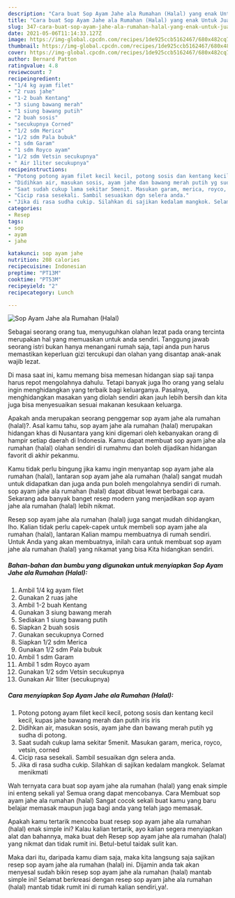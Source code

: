 ```yaml
---
description: "Cara buat Sop Ayam Jahe ala Rumahan (Halal) yang enak Untuk Jualan"
title: "Cara buat Sop Ayam Jahe ala Rumahan (Halal) yang enak Untuk Jualan"
slug: 347-cara-buat-sop-ayam-jahe-ala-rumahan-halal-yang-enak-untuk-jualan
date: 2021-05-06T11:14:33.127Z
image: https://img-global.cpcdn.com/recipes/1de925ccb5162467/680x482cq70/sop-ayam-jahe-ala-rumahan-halal-foto-resep-utama.jpg
thumbnail: https://img-global.cpcdn.com/recipes/1de925ccb5162467/680x482cq70/sop-ayam-jahe-ala-rumahan-halal-foto-resep-utama.jpg
cover: https://img-global.cpcdn.com/recipes/1de925ccb5162467/680x482cq70/sop-ayam-jahe-ala-rumahan-halal-foto-resep-utama.jpg
author: Bernard Patton
ratingvalue: 4.8
reviewcount: 7
recipeingredient:
- "1/4 kg ayam filet"
- "2 ruas jahe"
- "1-2 buah Kentang"
- "3 siung bawang merah"
- "1 siung bawang putih"
- "2 buah sosis"
- "secukupnya Corned"
- "1/2 sdm Merica"
- "1/2 sdm Pala bubuk"
- "1 sdm Garam"
- "1 sdm Royco ayam"
- "1/2 sdm Vetsin secukupnya"
- " Air 1liter secukupnya"
recipeinstructions:
- "Potong potong ayam filet kecil kecil, potong sosis dan kentang kecil kecil, kupas jahe bawang merah dan putih iris iris"
- "Didihkan air, masukan sosis, ayam jahe dan bawang merah putih yg sudha di potong."
- "Saat sudah cukup lama sekitar 5menit. Masukan garam, merica, royco, vetsin, corned"
- "Cicip rasa sesekali. Sambil sesuaikan dgn selera anda."
- "Jika di rasa sudha cukip. Silahkan di sajikan kedalam mangkok. Selamat menikmati"
categories:
- Resep
tags:
- sop
- ayam
- jahe

katakunci: sop ayam jahe 
nutrition: 208 calories
recipecuisine: Indonesian
preptime: "PT13M"
cooktime: "PT53M"
recipeyield: "2"
recipecategory: Lunch

---
```



![Sop Ayam Jahe ala Rumahan (Halal)](https://img-global.cpcdn.com/recipes/1de925ccb5162467/680x482cq70/sop-ayam-jahe-ala-rumahan-halal-foto-resep-utama.jpg)

Sebagai seorang orang tua, menyuguhkan olahan lezat pada orang tercinta merupakan hal yang memuaskan untuk anda sendiri. Tanggung jawab seorang istri bukan hanya menangani rumah saja, tapi anda pun harus memastikan keperluan gizi tercukupi dan olahan yang disantap anak-anak wajib lezat.

Di masa  saat ini, kamu memang bisa memesan hidangan siap saji tanpa harus repot mengolahnya dahulu. Tetapi banyak juga lho orang yang selalu ingin menghidangkan yang terbaik bagi keluarganya. Pasalnya, menghidangkan masakan yang diolah sendiri akan jauh lebih bersih dan kita juga bisa menyesuaikan sesuai makanan kesukaan keluarga. 



Apakah anda merupakan seorang penggemar sop ayam jahe ala rumahan (halal)?. Asal kamu tahu, sop ayam jahe ala rumahan (halal) merupakan hidangan khas di Nusantara yang kini digemari oleh kebanyakan orang di hampir setiap daerah di Indonesia. Kamu dapat membuat sop ayam jahe ala rumahan (halal) olahan sendiri di rumahmu dan boleh dijadikan hidangan favorit di akhir pekanmu.

Kamu tidak perlu bingung jika kamu ingin menyantap sop ayam jahe ala rumahan (halal), lantaran sop ayam jahe ala rumahan (halal) sangat mudah untuk didapatkan dan juga anda pun boleh mengolahnya sendiri di rumah. sop ayam jahe ala rumahan (halal) dapat dibuat lewat berbagai cara. Sekarang ada banyak banget resep modern yang menjadikan sop ayam jahe ala rumahan (halal) lebih nikmat.

Resep sop ayam jahe ala rumahan (halal) juga sangat mudah dihidangkan, lho. Kalian tidak perlu capek-capek untuk membeli sop ayam jahe ala rumahan (halal), lantaran Kalian mampu membuatnya di rumah sendiri. Untuk Anda yang akan membuatnya, inilah cara untuk membuat sop ayam jahe ala rumahan (halal) yang nikamat yang bisa Kita hidangkan sendiri.

<!--inarticleads1-->

##### Bahan-bahan dan bumbu yang digunakan untuk menyiapkan Sop Ayam Jahe ala Rumahan (Halal):

1. Ambil 1/4 kg ayam filet
1. Gunakan 2 ruas jahe
1. Ambil 1-2 buah Kentang
1. Gunakan 3 siung bawang merah
1. Sediakan 1 siung bawang putih
1. Siapkan 2 buah sosis
1. Gunakan secukupnya Corned
1. Siapkan 1/2 sdm Merica
1. Gunakan 1/2 sdm Pala bubuk
1. Ambil 1 sdm Garam
1. Ambil 1 sdm Royco ayam
1. Gunakan 1/2 sdm Vetsin secukupnya
1. Gunakan  Air 1liter (secukupnya)




<!--inarticleads2-->

##### Cara menyiapkan Sop Ayam Jahe ala Rumahan (Halal):

1. Potong potong ayam filet kecil kecil, potong sosis dan kentang kecil kecil, kupas jahe bawang merah dan putih iris iris
1. Didihkan air, masukan sosis, ayam jahe dan bawang merah putih yg sudha di potong.
1. Saat sudah cukup lama sekitar 5menit. Masukan garam, merica, royco, vetsin, corned
1. Cicip rasa sesekali. Sambil sesuaikan dgn selera anda.
1. Jika di rasa sudha cukip. Silahkan di sajikan kedalam mangkok. Selamat menikmati




Wah ternyata cara buat sop ayam jahe ala rumahan (halal) yang enak simple ini enteng sekali ya! Semua orang dapat mencobanya. Cara Membuat sop ayam jahe ala rumahan (halal) Sangat cocok sekali buat kamu yang baru belajar memasak maupun juga bagi anda yang telah jago memasak.

Apakah kamu tertarik mencoba buat resep sop ayam jahe ala rumahan (halal) enak simple ini? Kalau kalian tertarik, ayo kalian segera menyiapkan alat dan bahannya, maka buat deh Resep sop ayam jahe ala rumahan (halal) yang nikmat dan tidak rumit ini. Betul-betul taidak sulit kan. 

Maka dari itu, daripada kamu diam saja, maka kita langsung saja sajikan resep sop ayam jahe ala rumahan (halal) ini. Dijamin anda tak akan menyesal sudah bikin resep sop ayam jahe ala rumahan (halal) mantab simple ini! Selamat berkreasi dengan resep sop ayam jahe ala rumahan (halal) mantab tidak rumit ini di rumah kalian sendiri,ya!.

